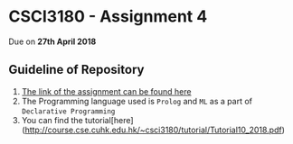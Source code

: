# CSCI3180 - Assignment 4 
 Due on **27th April 2018**

## Guideline of Repository
1. [The link of the assignment can be found here](http://course.cse.cuhk.edu.hk/~csci3180/assignment/Assignment4.pdf)
2. The Programming language used is `Prolog` and `ML` as a part of `Declarative Programming`
3. You can find the tutorial[here] (http://course.cse.cuhk.edu.hk/~csci3180/tutorial/Tutorial10_2018.pdf)


